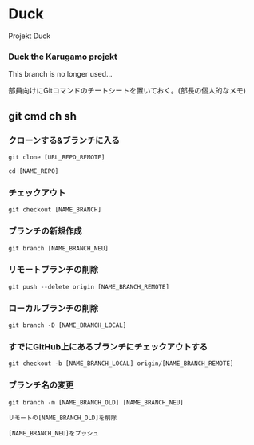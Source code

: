 # Duck
Projekt Duck<br>
### Duck the Karugamo projekt

This branch is no longer used...

部員向けにGitコマンドのチートシートを置いておく。(部長の個人的なメモ)

## git cmd ch sh
### クローンする&ブランチに入る
`git clone [URL_REPO_REMOTE]`

`cd [NAME_REPO]`
### チェックアウト
`git checkout [NAME_BRANCH]`
### ブランチの新規作成
`git branch [NAME_BRANCH_NEU]`
### リモートブランチの削除
`git push --delete origin [NAME_BRANCH_REMOTE]`
### ローカルブランチの削除
`git branch -D [NAME_BRANCH_LOCAL]`
### すでにGitHub上にあるブランチにチェックアウトする
`git checkout -b [NAME_BRANCH_LOCAL] origin/[NAME_BRANCH_REMOTE]`
### ブランチ名の変更
`git branch -m [NAME_BRANCH_OLD] [NAME_BRANCH_NEU]`

`リモートの[NAME_BRANCH_OLD]を削除`

`[NAME_BRANCH_NEU]をプッシュ`
